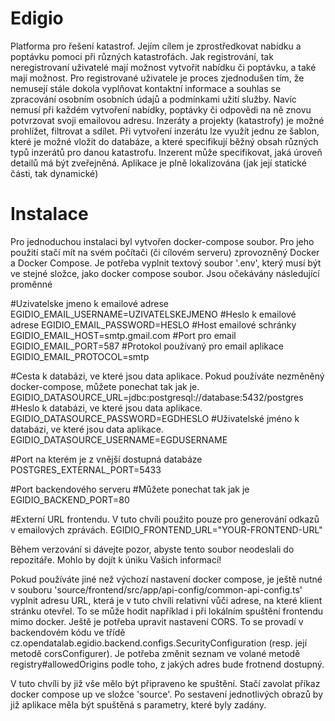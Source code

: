 # Edigio
Platforma pro řešení katastrof. Jejím cílem je zprostředkovat nabídku a poptávku pomoci při různých katastrofách. Jak registrování, tak neregistrovaní uživatelé mají možnost vytvořit nabídku či poptávku, a také mají možnost. Pro registrované uživatele je proces zjednodušen tím, že nemusejí stále dokola vyplňovat kontaktní informace a souhlas se zpracování osobním osobních údajů a podmínkami užití služby. Navíc nemusí při každém vytvoření nabídky, poptávky či odpovědi na ně znovu potvrzovat svoji emailovou adresu. Inzeráty a projekty (katastrofy) je možné prohlížet, filtrovat a sdílet. Při vytvoření inzerátu lze využít jednu ze šablon, které je možné vložit do databáze, a které specifikují běžný obsah různých typů inzerátů pro danou katastrofu.  Inzerent může specifikovat, jaká úroveň detailů má být zveřejněná. Aplikace je plně lokalizována (jak její statické části, tak dynamické)

# Instalace
Pro jednoduchou instalaci byl vytvořen docker-compose soubor. Pro jeho použití stačí mít na svém počítači (či cílovém serveru) zprovozněný Docker a Docker Compose. Je potřeba vyplnit textový soubor '.env', který musí být ve stejné složce, jako docker compose soubor. Jsou očekávány následující proměnné

#Uzivatelske jmeno k emailové adrese
EGIDIO_EMAIL_USERNAME=UZIVATELSKEJMENO
#Heslo k emailové adrese
EGIDIO_EMAIL_PASSWORD=HESLO
#Host emailové schránky
EGIDIO_EMAIL_HOST=smtp.gmail.com
#Port pro email
EGIDIO_EMAIL_PORT=587
#Protokol používaný pro email aplikace
EGIDIO_EMAIL_PROTOCOL=smtp

#Cesta k databázi, ve které jsou data aplikace. Pokud používáte nezměněný docker-compose, můžete ponechat tak jak je.
EGIDIO_DATASOURCE_URL=jdbc:postgresql://database:5432/postgres
#Heslo k databázi, ve které jsou data aplikace.
EGIDIO_DATASOURCE_PASSWORD=EGDHESLO
#Uživatelské jméno k databázi, ve které jsou data aplikace.
EGIDIO_DATASOURCE_USERNAME=EGDUSERNAME

#Port na kterém je z vnější dostupná databáze
POSTGRES_EXTERNAL_PORT=5433

#Port backendového serveru
#Můžete ponechat tak jak je
EGIDIO_BACKEND_PORT=80

#Externí URL frontendu. V tuto chvíli použito pouze pro generování odkazů v emailových zprávách.
EGIDIO_FRONTEND_URL="YOUR-FRONTEND-URL"

Během verzování si dávejte pozor, abyste tento soubor neodeslali do repozitáře. Mohlo by dojít k úniku Vašich informací!

Pokud používáte jiné než výchozí nastavení docker compose, je ještě nutné v souboru 'source/frontend/src/app/api-config/common-api-config.ts' vyplnit adresu URL, která je v tuto chvíli relativní vůči adrese, na které klient stránku otevřel. To se může hodit například i při lokálním spuštění frontendu mimo docker. Ještě je potřeba upravit nastavení CORS. To se provadí v backendovém kódu ve třídě cz.opendatalab.egidio.backend.configs.SecurityConfiguration (resp. její metodě corsConfigurer). Je potřeba změnit seznam ve volané metodě registry#allowedOrigins podle toho, z jakých adres bude frotnend dostupný. 

V tuto chvíli by již vše mělo být připraveno ke spuštění. Stačí zavolat příkaz docker compose up ve složce 'source'. Po sestavení jednotlivých obrazů by již aplikace měla být spuštěná s parametry, které byly zadány.
